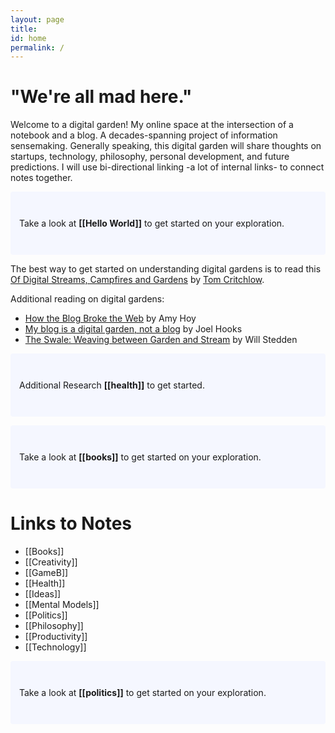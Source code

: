 ```yaml
---
layout: page
title:
id: home
permalink: /
---
```

# "We're all mad here."

Welcome to a digital garden! My online space at the intersection of a notebook and a blog. A decades-spanning project of information sensemaking. Generally speaking, this digital garden will share thoughts on startups, technology, philosophy, personal development, and future predictions. I will use bi-directional linking -a lot of internal links- to connect notes together.

<p style="padding: 3em 1em; background: #f5f7ff; border-radius: 4px;">
  Take a look at <span style="font-weight: bold">[[Hello World]]</span> to get started on your exploration.
</p>

The best way to get started on understanding digital gardens is to read this [Of Digital Streams, Campfires and Gardens](https://tomcritchlow.com/2018/10/10/of-gardens-and-wikis/) by [Tom Critchlow](https://tomcritchlow.com/).

Additional reading on digital gardens:

- [How the Blog Broke the Web](https://stackingthebricks.com/how-blogs-broke-the-web/) by Amy Hoy
- [My blog is a digital garden, not a blog](https://joelhooks.com/digital-garden) by Joel Hooks
- [The Swale: Weaving between Garden and Stream](https://bonkerfield.org/2020/05/swale-garden-stream/) by Will Stedden

<p style="padding: 3em 1em; background: #f5f7ff; border-radius: 4px;">
  Additional Research <span style="font-weight: bold">[[health]]</span> to get started.
 </p>
 
 <p style="padding: 3em 1em; background: #f5f7ff; border-radius: 4px;">
  Take a look at <span style="font-weight: bold">[[books]]</span> to get started on your exploration.
</p>

# Links to Notes
  - [[Books]]
  - [[Creativity]]
  - [[GameB]]
  - [[Health]]
  - [[Ideas]]
  - [[Mental Models]]
  - [[Politics]]
  - [[Philosophy]]
  - [[Productivity]]
  - [[Technology]]


<p style="padding: 3em 1em; background: #f5f7ff; border-radius: 4px;">
  Take a look at <span style="font-weight: bold">[[politics]]</span> to get started on your exploration.
</p>
<style>
  .wrapper {
    max-width: 46em;
  }
</style>
